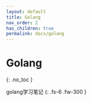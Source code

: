 ```yaml
---
layout: default
title: Golang
nav_order: 2
has_children: true
permalink: docs/golang
---
```


# Golang
{: .no_toc }

golang学习笔记
{: .fs-6 .fw-300 }
